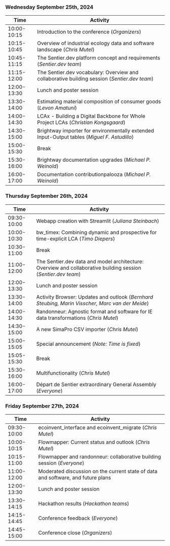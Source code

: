 ### Wednesday September 25th, 2024

| Time       | Activity                                                             |
|------------|----------------------------------------------------------------------|
| 10:00-10:15| Introduction to the conference (*Organizers*)                        |
| 10:15-10:45| Overview of industrial ecology data and software landscape (*Chris Mutel*)|
| 10:45-11:15| The Sentier.dev platform concept and requirements (*Sentier.dev team*)|
| 11:15-12:00| The Sentier.dev vocabulary: Overview and collaborative building session (*Sentier.dev team*)|
| 12:00-13:30| Lunch and poster session                                              |
| 13:30-14:00| Estimating material composition of consumer goods (*Levon Amatuni*)   |
| 14:00-14:30| LCAx - Building a Digital Backbone for Whole Project LCAs (*Christian Kongsgaard*)|
| 14:30-15:00| Brightway importer for environmentally extended Input-Output tables (*Miguel F. Astudillo*)|
| 15:00-15:30| Break                                                                |
| 15:30-16:00| Brightway documentation upgrades (*Michael P. Weinold*)               |
| 16:00-17:00| Documentation contributionpalooza (*Michael P. Weinold*)             |

### Thursday September 26th, 2024

| Time       | Activity                                                             |
|------------|----------------------------------------------------------------------|
| 09:30-10:00| Webapp creation with Streamlit (*Juliana Steinbach*)                 |
| 10:00-10:30| bw_timex: Combining dynamic and prospective for time-explicit LCA (*Timo Diepers*)|
| 10:30-11:00| Break                                                                |
| 11:00-12:00| The Sentier.dev data and model architecture: Overview and collaborative building session (*Sentier.dev team*)|
| 12:00-13:30| Lunch and poster session                                              |
| 13:30-14:00| Activity Browser: Updates and outlook (*Bernhard Steubing, Marin Visscher, Marc van der Meide*)|
| 14:00-14:30| Randonneur: Agnostic format and software for IE data transformations (*Chris Mutel*)|
| 14:30-15:00| A new SimaPro CSV importer (*Chris Mutel*)                            |
| 15:00-15:05| Special announcement (*Note: Time is fixed*)                          |
| 15:05-15:30| Break                                                                |
| 15:30-16:00| Multifunctionality (*Chris Mutel*)                                    |
| 16:00-17:00| Départ de Sentier extraordinary General Assembly (*Everyone*)         |

### Friday September 27th, 2024

| Time       | Activity                                                             |
|------------|----------------------------------------------------------------------|
| 09:30-10:00| ecoinvent_interface and ecoinvent_migrate (*Chris Mutel*)            |
| 10:00-10:15| Flowmapper: Current status and outlook (*Chris Mutel*)               |
| 10:15-11:00| Flowmapper and randonneur: collaborative building session (*Everyone*)|
| 11:00-12:00| Moderated discussion on the current state of data and software, and future plans|
| 12:00-13:30| Lunch and poster session                                              |
| 13:30-14:15| Hackathon results (*Hackathon teams*)                                |
| 14:15-14:45| Conference feedback (*Everyone*)                                     |
| 14:45-15:00| Conference close (*Organizers*)                                      |

